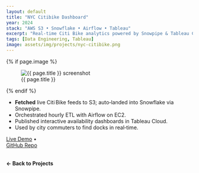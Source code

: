 ```yaml
---
layout: default
title: "NYC Citibike Dashboard"
year: 2024
stack: "AWS S3 • Snowflake • Airflow • Tableau"
excerpt: "Real‑time Citi Bike analytics powered by Snowpipe & Tableau Cloud."
tags: [Data Engineering, Tableau]
image: assets/img/projects/nyc-citibike.png
---
```


{% if page.image %}
<figure>
  <img src="{{ page.image | relative_url }}" alt="{{ page.title }} screenshot" loading="lazy">
  <figcaption>{{ page.title }}</figcaption>
</figure>
{% endif %}


* **Fetched** live Citi Bike feeds to S3; auto‑landed into Snowflake via Snowpipe.  
* Orchestrated hourly ETL with Airflow on EC2.  
* Published interactive availability dashboards in Tableau Cloud.  
* Used by city commuters to find docks in real‑time.  

[Live Demo](https://nagharjun17.github.io/nyc-citibike-analytics/) •  
[GitHub Repo](https://github.com/Nagharjun17/NYCitibike-Analytics)

<div style="margin-top: 2rem;">
  <a href="/projects" style="text-decoration: none; font-weight: bold;">← Back to Projects</a>
</div>
